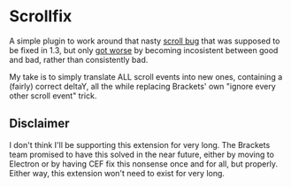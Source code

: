 # Scrollfix

A simple plugin to work around that nasty [scroll bug](https://github.com/adobe/brackets/issues/10214) that was supposed to be fixed in 1.3, but only [got worse](https://github.com/adobe/brackets/issues/11083) by becoming incosistent between good and bad, rather than consistently bad.

My take is to simply translate ALL scroll events into new ones, containing a (fairly) correct deltaY, all the while replacing Brackets' own "ignore every other scroll event" trick.

## Disclaimer

I don't think I'll be supporting this extension for very long. The Brackets team promised to have this solved in the near future, either by moving to Electron or by having CEF fix this nonsense once and for all, but properly. Either way, this extension won't need to exist for very long.